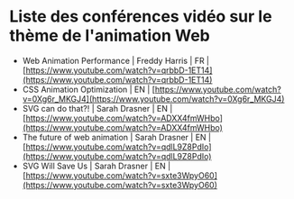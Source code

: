 # Liste des conférences vidéo sur le thème de l'animation Web


- Web Animation Performance | Freddy Harris | FR | [https://www.youtube.com/watch?v=qrbbD-1ET14](https://www.youtube.com/watch?v=qrbbD-1ET14)
- CSS Animation Optimization | EN | [https://www.youtube.com/watch?v=0Xg6r_MKGJ4](https://www.youtube.com/watch?v=0Xg6r_MKGJ4)
- SVG can do that?! | Sarah Drasner | EN | [https://www.youtube.com/watch?v=ADXX4fmWHbo](https://www.youtube.com/watch?v=ADXX4fmWHbo)
- The future of web animation | Sarah Drasner | EN | [https://www.youtube.com/watch?v=qdlL9Z8PdIo](https://www.youtube.com/watch?v=qdlL9Z8PdIo)
- SVG Will Save Us | Sarah Drasner | EN | [https://www.youtube.com/watch?v=sxte3WpyO60](https://www.youtube.com/watch?v=sxte3WpyO60)